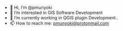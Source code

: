 - 👋 Hi, I’m @pmunyoki
- 👀 I’m interested in GIS Software Development
- 🌱 I’m currently working in QGIS plugin Development..
- 📫 How to reach me: pmunyoki@protonmail.com

<!---
pmunyoki/pmunyoki is a ✨ special ✨ repository because its `README.md` (this file) appears on your GitHub profile.
You can click the Preview link to take a look at your changes.
--->
